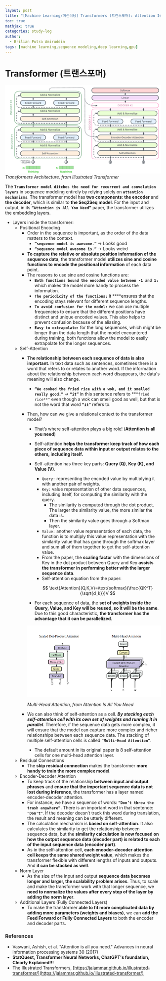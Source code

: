 ```yaml
---
layout: post
title: "[Machine Learning/머신러닝] Transformers (트랜스포머): Attention Is All You Need (NeurIPS 2017)"
toc: true
mathjax: true
categories: study-log
author:
  - Brilian Putra Amiruddin
tags: [machine learning,sequence modeling,deep learning,gpu]
--- 
```

# Transformer (트랜스포머)

![transformer_illustrated.png](/assets/fig/transformer_illustrated.png)
*Transformers Architecture, from Illustrated Transformer*

The **`Transformer model ditches the need for recurrent and convolution layers`** in sequence modeling entirely by relying solely on **`attention mechanisms`**.
The transformer model has **two components**: **the encoder** and **the decoder**, which is similar to **the Seq2Seq model**.
For the input and output, in its **`“Attention is All You Need”`** paper, the transformer utilizes the embedding layers.
- Layers inside the transformer:
    - Positional Encoding
        - Order in the sequence is important, as the order of the data matters to the context.
            - **`“sequence model is awesome.”`** → Looks good
            - **`“sequence model awesome is.”`** → Looks weird
        - **To capture the relative or absolute position information of the sequence data**, the transformer model **utilizes sine and cosine functions to encode the positional information** of each data point.
        - The reasons to use sine and cosine functions are:
            - **`Both functions bound the encoded value between -1 and 1:`** which makes the model more handy to process the information.
            - **`The periodicity of the functions:`** it ****ensures that the encoding stays relevant for different sequence lengths.
            - **`To avoid confusion for the model:`** we can use multiple frequencies to ensure that the different positions have distinct and unique encoded values. This also helps to prevent confusion because of the aliasing.
            - **`Easy to extrapolate:`** for the long sequences, which might be longer than the data length that the model encountered during training, both functions allow the model to easily extrapolate for the longer sequences.
    - Self-Attention
        - **The relationship between each sequence of data is also important**. In text data such as sentences, sometimes there is a word that refers to or relates to another word. If the information about the relationship between each word disappears, the data's meaning will also change.
            - **`“We cooked the fried rice with a wok, and it smelled really good.”`** → **`“it”`** in this sentence refers to **`“fried rice**"`  even though a wok can smell good as well, but that is not the word that word **`“it”`** refers to.
        - Then, how can we give a relational context to the transformer model?
            - That’s where self-attention plays a big role! (**Attention is all you need**)
            - Self-attention **helps the transformer keep track of how each piece of sequence data within input or output relates to the others, including itself.**
            - Self-attention has three key parts: **Query (Q)**, **Key (K), and Value (V)**.
                - `Query:` representing the encoded value by multiplying it with another pair of weights.
                - `Key:` value representation of other data sequences, including itself, for computing the similarity with the query.
                    - The similarity is computed through the dot product. The larger the similarity value, the more similar the data is.
                    - Then the similarity value goes through a Softmax layer.
                - `Value:` another value representation of each data, the function is to multiply this value representation with the similarity value that has gone through the softmax layer and sum all of them together to get the self-attention value.
                - From the paper, the **scaling factor** with the dimensions of Key in the dot product between Query and Key **assists the transformer in performing better with the larger sequence data**.
                - Self-attention equation from the paper:
                
                $$
                \text{Attention}(Q,K,V)=\text{softmax}(\frac{QK^T}{\sqrt{d_k}})V
                $$
                
            - For each sequence of data, the **set of weights inside the Query, Value, and Key will be reused, so it will be the same**. Due to this good characteristic, **the transformer has the advantage that it can be parallelized**.
            
            ![Attentionisallyouneed.png](/assets/fig/Attentionisallyouneed.png)

          *Multi-Head Attention, from Attention Is All You Need*
            
        - We can also think of self-attention as a cell. ***By stacking each self-attention cell with its own set of weights and running it in parallel***. Therefore, if the sequence data gets more complex, it will ensure that the model can capture more complex and richer relationships between each sequence data. The stacking of multiple self-attention cells is called **`“Multi-Head Attention”`**.
            - The default amount in its original paper is 8 self-attention cells for one multi-head attention layer.
    - Residual Connections
        - The **skip residual connection** makes the transformer **more handy to train the more complex model**.
    - Encoder-Decoder Attention
        - To keep track of the relationship **between input and output phrases** and **ensure that the important sequence data is not lost during inference**, the transformer has a layer named encoder-decoder attention.
        - For instance, we have a sequence of words: **`“Don’t throw the trash anywhere”`.** There is an important word in that sentence: **`"Don't"`**.  If the decoder doesn’t track this word during translation, the result and meaning can be utterly different.
        - The calculation mechanism is **based on self-attention**. It also calculates the similarity to get the relationship between sequence data, but the **similarity calculation** **is now focused on how the output sequence data (decoder part) is related to each of the input sequence data (encoder part)**.
        - As in the self-attention cell, **each encoder-decoder attention cell keeps the same shared weight value**, which makes the transformer flexible with different lengths of inputs and outputs. And **it can be stacked as well**.
    - Norm Layer
        - As the size of the input and output **sequence data becomes longer and larger, the scalability problem arises**. Thus, to scale and make the transformer work with that longer sequence, we **need to normalize the values after every step of the layer** **by adding the norm layer**.
    - Additional Layers (Fully Connected Layers)
        - To make the transformer **able to fit more complicated data by adding more parameters (weights and biases)**, we can **add the Feed Forward or Fully Connected Layers** to both the encoder and decoder parts.

### References
-   Vaswani, Ashish, et al. "Attention is all you need." Advances in neural information processing systems 30 (2017)
-   ****StatQuest, Transformer Neural Networks, ChatGPT's foundation, Clearly Explained!!!****
-   The Illustrated Transformers, [https://jalammar.github.io/illustrated-transformer/](https://jalammar.github.io/illustrated-transformer/)
